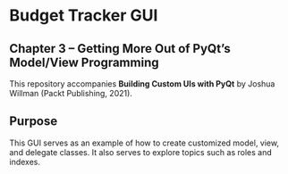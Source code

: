 # Budget Tracker GUI

## Chapter 3 – Getting More Out of PyQt’s Model/View Programming

This repository accompanies **Building Custom UIs with PyQt** by Joshua Willman (Packt Publishing, 2021).

## Purpose

This GUI serves as an example of how to create customized model, view, and delegate classes. 
It also serves to explore topics such as roles and indexes.